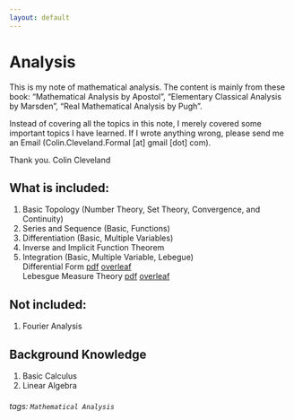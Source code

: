 ```yaml
---
layout: default
---
```


Analysis
===

This is my note of mathematical analysis. The content is mainly from these book: “Mathematical Analysis by Apostol”, “Elementary Classical Analysis by Marsden”, “Real Mathematical Analysis by Pugh”.

Instead of covering all the topics in this note, I merely covered some important topics I have learned. If I wrote anything wrong, please send me an Email (Colin.Cleveland.Formal [at] gmail [dot] com).

Thank you.
Colin Cleveland

## What is included:

1. Basic Topology (Number Theory, Set Theory, Convergence, and Continuity)
2. Series and Sequence (Basic, Functions)
3. Differentiation (Basic, Multiple Variables)
4. Inverse and Implicit Function Theorem
6. Integration (Basic, Multiple Variable, Lebegue) <br>
   Differential Form [pdf](/Analysis_Note/Analysis_DifferentialForm_Note.pdf) [overleaf](https://www.overleaf.com/read/sgbnqfwyjznp) <br>
   Lebesgue Measure Theory [pdf](/Analysis_Note/Analysis_LebesgueMeasure_Note.pdf) [overleaf](https://www.overleaf.com/read/svvbjwswtgkc)

## Not included:

1. Fourier Analysis

## Background Knowledge

1. Basic Calculus
2. Linear Algebra

###### tags: `Mathematical Analysis`
